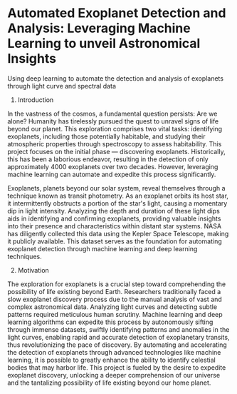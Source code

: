 # Automated Exoplanet Detection and Analysis: Leveraging Machine Learning to unveil Astronomical Insights
Using deep learning to automate the detection and analysis of exoplanets through light curve and spectral data

1. Introduction
   
In the vastness of the cosmos, a fundamental question persists: Are we alone? Humanity has tirelessly pursued the quest to unravel signs of life beyond our planet. This exploration comprises two vital tasks: identifying exoplanets, including those potentially habitable, and studying their atmospheric properties through spectroscopy to assess habitability. This project focuses on the initial phase — discovering exoplanets. Historically, this has been a laborious endeavor, resulting in the detection of only approximately 4000 exoplanets over two decades. However, leveraging machine learning can automate and expedite this process significantly.

Exoplanets, planets beyond our solar system, reveal themselves through a technique known as transit photometry. As an exoplanet orbits its host star, it intermittently obstructs a portion of the star's light, causing a momentary dip in light intensity. Analyzing the depth and duration of these light dips aids in identifying and confirming exoplanets, providing valuable insights into their presence and characteristics within distant star systems. NASA has diligently collected this data using the Kepler Space Telescope, making it publicly available. This dataset serves as the foundation for automating exoplanet detection through machine learning and deep learning techniques.

2. Motivation

The exploration for exoplanets is a crucial step toward comprehending the possibility of life existing beyond Earth. Researchers traditionally faced a slow exoplanet discovery process due to the manual analysis of vast and complex astronomical data. Analyzing light curves and detecting subtle patterns required meticulous human scrutiny. Machine learning and deep learning algorithms can expedite this process by autonomously sifting through immense datasets, swiftly identifying patterns and anomalies in the light curves, enabling rapid and accurate detection of exoplanetary transits, thus revolutionizing the pace of discovery. By automating and accelerating the detection of exoplanets through advanced technologies like machine learning, it is possible to  greatly enhance the ability to identify celestial bodies that may harbor life. This project is fueled by the desire to expedite exoplanet discovery, unlocking a deeper comprehension of our universe and the tantalizing possibility of life existing beyond our home planet.

